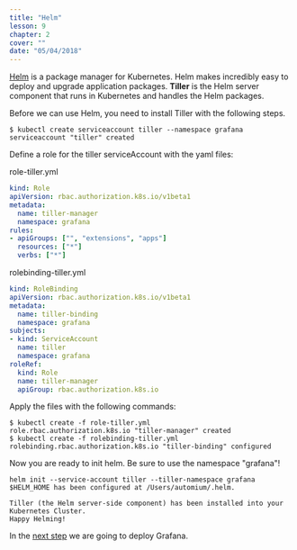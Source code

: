 ```yaml
---
title: "Helm"
lesson: 9
chapter: 2
cover: ""
date: "05/04/2018"
---
```


[Helm](https://www.helm.sh/) is a package manager for Kubernetes. Helm makes incredibly easy to deploy and upgrade application packages. **Tiller** is the Helm server component that runs in Kubernetes and handles the Helm packages.

Before we can use Helm, you need to install Tiller with the following steps.

```
$ kubectl create serviceaccount tiller --namespace grafana
serviceaccount "tiller" created
```

Define a role for the tiller serviceAccount with the yaml files:

role-tiller.yml
```yaml
kind: Role
apiVersion: rbac.authorization.k8s.io/v1beta1
metadata:
  name: tiller-manager
  namespace: grafana
rules:
- apiGroups: ["", "extensions", "apps"]
  resources: ["*"]
  verbs: ["*"]
```

rolebinding-tiller.yml
```yaml
kind: RoleBinding
apiVersion: rbac.authorization.k8s.io/v1beta1
metadata:
  name: tiller-binding
  namespace: grafana
subjects:
- kind: ServiceAccount
  name: tiller
  namespace: grafana
roleRef:
  kind: Role
  name: tiller-manager
  apiGroup: rbac.authorization.k8s.io
```

Apply the files with the following commands:

```
$ kubectl create -f role-tiller.yml 
role.rbac.authorization.k8s.io "tiller-manager" created
$ kubectl create -f rolebinding-tiller.yml 
rolebinding.rbac.authorization.k8s.io "tiller-binding" configured
```

Now you are ready to init helm. Be sure to use the namespace "grafana"!

```
helm init --service-account tiller --tiller-namespace grafana
$HELM_HOME has been configured at /Users/automium/.helm.

Tiller (the Helm server-side component) has been installed into your Kubernetes Cluster.
Happy Helming!
```

In the [next step](grafana-chart) we are going to deploy Grafana.
